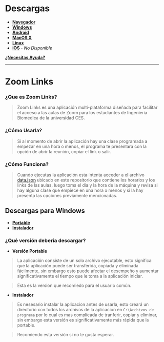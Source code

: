 # Descargas
+ [**Navegador**](https://shernandezz.github.io/)
+ [**Windows**](https://github.com/shernandezz/zoom-links#descargas-para-windows)
+ [**Android**](https://github.com/shernandezz/zoom-links/raw/master/source/versions/android/Zoom%20Links.apk)
+ [**MacOS X**](https://github.com/shernandezz/zoom-links/raw/master/Versions/MacOS/Zoom%20Links.app.zip)
+ [**Linux**](https://github.com/shernandezz/zoom-links/raw/master/source/versions/linux/Zoom%20Links.AppImage)
+ [**iOS**](/HELP.md#ayuda-para-ios) - _No Disponible_

[**¿Necesitas Ayuda?**](/HELP.md#ayuda)

***

# Zoom Links
### ¿Que es Zoom Links?
> Zoom Links es una aplicación multi-plataforma diseñada para facilitar el acceso a las aulas de Zoom para los estudiantes de Ingenieria Biomedica de la universidad CES.
### ¿Cómo Usarla?
> Si al momento de abrir la aplicación hay una clase programada a empezar en una hora o menos, el programa te presentara con la opción de abrir la reunión, copiar el link o salir.
### ¿Cómo Funciona?
> Cuando ejecutas la aplicación esta intenta acceder a el archivo [data.json](/JSON%20files/data.json) ubicado en este repositorio que contiene los horarios y los links de las aulas, luego toma el dia y la hora de la máquina y revisa si hay alguna clase que empiece en una hora o menos y si la hay presenta las opciones previamente mencionadas.

## Descargas para Windows
+ [**Portable**](https://github.com/shernandezz/zoom-links/raw/master/source/versions/windows/portable/Zoom%20Links.exe)
+ [**Instalador**](https://github.com/shernandezz/zoom-links/raw/master/source/versions/windows/installer/Zoom%20Links.exe)

### ¿Qué versión debería descargar?
+ **Versión Portable**
> La aplicación consiste de un solo archivo ejecutable, esto significa que la aplicación puede ser transferida, copiada y eliminada fácilmente, sin embargo esto puede afectar el desempeño y aumentar significativamente el tiempo que le toma a la aplicación iniciar.

> Esta es la version que recomiedo para el usuario común.

+ **Instalador**
> Es nesesario instalar la aplicacion antes de usarla, esto creará un directorio con todos los archivos de la aplicación en `C:\Archivos de programa` por lo cual es mas complicada de tranferir, copiar y eliminar, sin embargo esta versión es significativamente más rápida que la portable.

> Recomiendo esta versión si no te gusta esperar.
